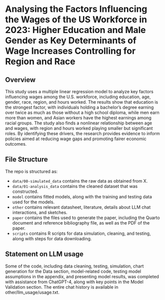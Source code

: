 # Analysing the Factors Influencing the Wages of the US Workforce in 2023: Higher Education and Male Gender as Key Determinants of Wage Increases Controlling for Region and Race

## Overview

This study uses a multiple linear regression model to analyze key factors influencing wages among the U.S. workforce, including education, age, gender, race, region, and hours worked. The results show that education is the strongest factor, with individuals holding a bachelor’s degree earning over twice as much as those without a high school diploma, while men earn more than women, and Asian workers have the highest earnings among racial groups. The study also finds a nonlinear relationship between age and wages, with region and hours worked playing smaller but significant roles. By identifying these drivers, the research provides evidence to inform policies aimed at reducing wage gaps and promoting fairer economic outcomes.

## File Structure

The repo is structured as:

-   `data/00-simulated_data` contains the raw data as obtained from X.
-   `data/01-analysis_data` contains the cleaned dataset that was constructed.
-   `model` contains fitted models, along with the training and testing data used for the models.
-   `other` contains relevant datasheet, literature, details about LLM chat interactions, and sketches.
-   `paper` contains the files used to generate the paper, including the Quarto document and reference bibliography file, as well as the PDF of the paper. 
-   `scripts` contains R scripts for data simulation, cleaning, and testing, along with steps for data downloading.

## Statement on LLM usage

Some of the code, including data cleaning, testing, simulation, chart generation for the Data section, model-related code, testing model assumptions in the appendix, and presenting model results, was completed with assistance from ChatGPT-4, along with key points in the Model Validation section. The entire chat history is available in other/llm_usage/usage.txt.
